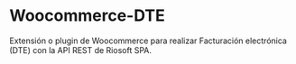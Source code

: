 # Woocommerce-DTE
Extensión o plugin de Woocommerce para realizar Facturación electrónica (DTE) con la API REST de Riosoft SPA.
